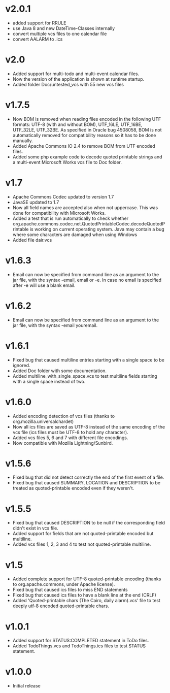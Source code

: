 # v2.0.1
* added support for RRULE
* use Java 8 and new DateTime-Classes internally
* convert multiple vcs files to one calendar file
* convert AALARM to .ics 

# v2.0
* Added support for multi-todo and multi-event calendar files.
* Now the version of the application is shown at runtime startup.
* Added folder Doc/untested_vcs with 55 new vcs files

# v1.7.5
* Now BOM is removed when reading files encoded in the following UTF formats: UTF-8 (with and without BOM), UTF_16LE, UTF_16BE, UTF_32LE, UTF_32BE. As specified in Oracle bug 4508058, BOM is not automatically removed for compatibility reasons so it has to be done manually.
* Added Apache Commons IO 2.4 to remove BOM from UTF encoded files.
* Added some php example code to decode quoted printable strings and a multi-event Microsoft Works vcs file to Doc folder.

# v1.7
* Apache Commons Codec updated to version 1.7
* JavaSE updated to 1.7
* Now all field names are accepted also when not uppercase. This was done for compatibility with Microsoft Works.
* Added a test that is run automatically to check whether org.apache.commons.codec.net.QuotedPrintableCodec.decodeQuotedPrintable is working on current operating system. Java may contain a bug where some characters are damaged when using Windows
* Added file dair.vcs

# v1.6.3
* Email can now be specified from command line as an argument to the jar file, with the syntax -email, email or -e. In case no email is specified after -e will use a blank email.

# v1.6.2
* Email can now be specified from command line as an argument to the jar file, with the syntax -email youremail.

# v1.6.1
* Fixed bug that caused multiline entries starting with a single space to be ignored.
* Added Doc folder with some documentation.
* Added multiline_with_single_space.vcs to test multiline fields starting with a single space instead of two.

# v1.6.0
* Added encoding detection of vcs files (thanks to org.mozilla.universalchardet)
* Now all ics files are saved as UTF-8 instead of the same encoding of the vcs file (ics files must be UTF-8 to hold any character).
* Added vcs files 5, 6 and 7 with different file encodings.
* Now compatible with Mozilla Lightning/Sunbird.

# v1.5.6
* Fixed bug that did not detect correctly the end of the first event of a file.
* Fixed bug that caused SUMMARY, LOCATION and DESCRIPTION to be treated as quoted-printable encoded even if they weren't.

# v1.5.5
* Fixed bug that caused DESCRIPTION to be null if the corresponding field didn't exist in vcs file.
* Added support for fields that are not quoted-printable encoded but multiline.
* Added vcs files 1, 2, 3 and 4 to test not quoted-printable multiline.

# v1.5
* Added complete support for UTF-8 quoted-printable encoding (thanks to org.apache.commons, under Apache license).
* Fixed bug that caused ics files to miss END statements
* Fixed bug that caused ics files to have a blank line at the end (CRLF)
* Added 'Quoted-printable chars (The Cairo, daily alarm).vcs' file to test deeply utf-8 encoded quoted-printable chars.

# v1.0.1
* Added support for STATUS:COMPLETED statement in ToDo files.
* Added TodoThings.vcs and TodoThings.ics files to test STATUS statement.

# v1.0.0
* Initial release